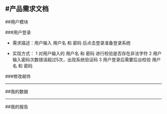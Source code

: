 #产品需求文档
---

##用户模块

###用户登录

* 需求描述：用户输入 用户名 和 密码 后点击登录准备登录系统

* 实现方式：
1 对用户输入的 用户名 和 密码 进行校验是否存在非法字符
2 用户输入密码次数错误超过5次，出现系统验证码
3 用户登录后需要后台校验 用户名 和 密码 

###修改邮件

---
##我的数据

---
##我的报告



